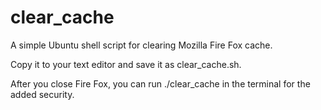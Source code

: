 # clear_cache
A simple Ubuntu shell script for clearing Mozilla Fire Fox cache.

Copy it to your text editor and save it as clear_cache.sh.

After you close Fire Fox, you can run ./clear_cache in the terminal
for the added security.
